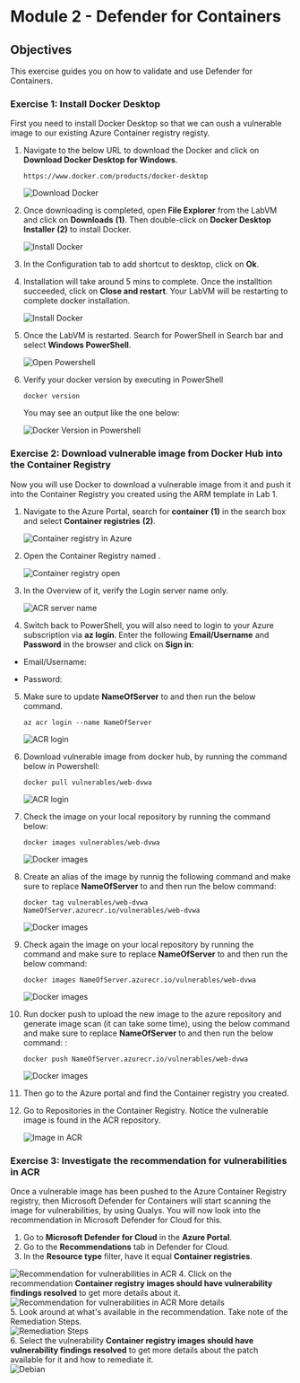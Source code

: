 # Module 2 - Defender for Containers

## Objectives
This exercise guides you on how to validate and use Defender for Containers.

### Exercise 1: Install Docker Desktop

First you need to install Docker Desktop so that we can oush a vulnerable image to our existing Azure Container registry registy.

1. Navigate to the below URL to download the Docker and click on **Download Docker Desktop for Windows**.

   ```
   https://www.docker.com/products/docker-desktop
   ```
    
   ![Download Docker](Images/download-docker.png)
    
2. Once downloading is completed, open **File Explorer** from the LabVM and click on **Downloads** **(1)**. Then double-click on **Docker Desktop Installer** **(2)** to install Docker.

   ![Install Docker](Images/install-docker.png)

3. In the Configuration tab to add shortcut to desktop, click on **Ok**.

4. Installation will take around 5 mins to complete. Once the installtion succeeded, click on **Close and restart**. Your LabVM will be restarting to complete docker installation.

   ![Install Docker](Images/docker-close-restart.png)

5. Once the LabVM is restarted. Search for PowerShell in Search bar and select **Windows PowerShell**.

   ![Open Powershell](Images/open-powershell.png)

6. Verify your docker version by executing in PowerShell 

   ```
   docker version
   ```

   You may see an output like the one below:

   ![Docker Version in Powershell](Images/docker-version.png)


### Exercise 2: Download vulnerable image from Docker Hub into the Container Registry

Now you will use Docker to download a vulnerable image from it and push it into the Container Registry you created using the ARM template in Lab 1.

1. Navigate to the Azure Portal, search for **container** **(1)** in the search box and select **Container registries** **(2)**.

   ![Container registry in Azure](Images/search-cr.png)

2. Open the Container Registry named **<inject key="Container registry" enableCopy="true"/>**.

   ![Container registry open](Images/select-cr.png)

3. In the Overview of it, verify the Login server name only. 

   ![ACR server name](Images/copy-crname.png)

4.	Switch back to PowerShell, you will also need to login to your Azure subscription via **az login**. Enter the following **Email/Username** and **Password** in the browser and click on **Sign in**:

   * Email/Username: **<inject key="AzureAdUserEmail" enableCopy="true"/>** 

   * Password: **<inject key="AzureAdUserPassword" enableCopy="true"/>**

5. Make sure to update **NameOfServer** to **<inject key="Container registry" enableCopy="true"/>** and then run the below command.
   
   ```
   az acr login --name NameOfServer
   ```
 
   ![ACR login](Images/acr-login.png)

6. Download vulnerable image from docker hub, by running the command below in Powershell:

   ```
   docker pull vulnerables/web-dvwa
   ```

   ![ACR login](Images/docker-pull1.png)

7. Check the image on your local repository by running the command below:

   ```
   docker images vulnerables/web-dvwa
   ```

   ![Docker images](Images/docker-pull2.png)

8. Create an alias of the image by runnig the following command and make sure to replace **NameOfServer** to **<inject key="Container registry" enableCopy="true"/>** and then run the below command:

   ```
   docker tag vulnerables/web-dvwa NameOfServer.azurecr.io/vulnerables/web-dvwa
   ```
   
   ![Docker images](Images/docker-pull3.png)

9. Check again the image on your local repository by running the command and make sure to replace **NameOfServer** to **<inject key="Container registry" enableCopy="true"/>** and then run the below command:

   ```
   docker images NameOfServer.azurecr.io/vulnerables/web-dvwa
   ```

   ![Docker images](Images/docker-pull4.png)


10. Run docker push to upload the new image to the azure repository and generate image scan (it can take some time), using the below command and make sure to replace **NameOfServer** to **<inject key="Container registry" enableCopy="true"/>** and then run the below command: :

    ```
    docker push NameOfServer.azurecr.io/vulnerables/web-dvwa
    ```

    ![Docker images](Images/docker-pull5.png)

11. Then go to the Azure portal and find the Container registry you created.

12. Go to Repositories in the Container Registry. Notice the vulnerable image is found in the ACR repository.

    ![Image in ACR](Images/8imageinacr.png)

### Exercise 3: Investigate the recommendation for vulnerabilities in ACR

Once a vulnerable image has been pushed to the Azure Container Registry registry, then Microsoft Defender for Containers will start scanning the image for vulnerabilities, by using Qualys. You will now look into the recommendation in Microsoft Defender for Cloud for this. 
 
 1. Go to **Microsoft Defender for Cloud** in the **Azure Portal**.
 2. Go to the **Recommendations** tab in Defender for Cloud.
 3. In the **Resource type** filter, have it equal **Container registries**. <br />

 ![Recommendation for vulnerabilities in ACR](../Images/9recommendation.png?raw=true)
 4. Click on the recommendation **Container registry images should have vulnerability findings resolved** to get more details about it. <br />
 ![Recommendation for vulnerabilities in ACR More details](../Images/10recommendationmoreinfo.png?raw=true)
 <br />
 5. Look around at what's available in the recommendation. Take note of the Remediation Steps.
<br />
  ![Remediation Steps](../Images/remsteps.png?raw=true)
  <br />
 6. Select the vulnerability **Container registry images should have vulnerability findings resolved** to get more details about the patch available for it and how to remediate it.
 <br />
 ![Debian](../Images/11debian.png?raw=true)
 

